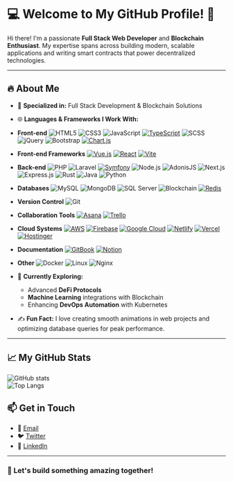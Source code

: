 # 💻 Welcome to My GitHub Profile! 🚀

Hi there! I'm a passionate **Full Stack Web Developer** and **Blockchain Enthusiast**. My expertise spans across building modern, scalable applications and writing smart contracts that power decentralized technologies.

---

## 🔥 About Me

- 🎯 **Specialized in:** Full Stack Development & Blockchain Solutions  
- 🌐 **Languages & Frameworks I Work With:**

- **Front-end**
  ![HTML5](https://img.shields.io/badge/HTML5-E34F26?style=for-the-badge&logo=html5&logoColor=white)
  ![CSS3](https://img.shields.io/badge/CSS3-1572B6?style=for-the-badge&logo=css3&logoColor=white)
  ![JavaScript](https://img.shields.io/badge/JavaScript-F7DF1E?style=for-the-badge&logo=javascript&logoColor=black)
  [![TypeScript](https://img.shields.io/badge/TypeScript-3178C6?logo=typescript&logoColor=fff)](#)
  ![SCSS](https://img.shields.io/badge/SCSS-CC6699?style=for-the-badge&logo=sass&logoColor=white)
  ![jQuery](https://img.shields.io/badge/jQuery-0769AD?style=for-the-badge&logo=jquery&logoColor=white)
  ![Bootstrap](https://img.shields.io/badge/Bootstrap-7952B3?style=for-the-badge&logo=bootstrap&logoColor=white)
  [![Chart.js](https://img.shields.io/badge/Chart.js-FF6384?logo=chartdotjs&logoColor=fff)](#)

- **Front-end Frameworks**
  [![Vue.js](https://img.shields.io/badge/Vue.js-4FC08D?logo=vuedotjs&logoColor=fff)](#)
  [![React](https://img.shields.io/badge/React-%2320232a.svg?logo=react&logoColor=%2361DAFB)](#)
  [![Vite](https://img.shields.io/badge/Vite-646CFF?logo=vite&logoColor=fff)](#)

- **Back-end**
  ![PHP](https://img.shields.io/badge/PHP-777BB4?style=for-the-badge&logo=php&logoColor=white)
  ![Laravel](https://img.shields.io/badge/Laravel-FF2D20?style=for-the-badge&logo=laravel&logoColor=white)
  [![Symfony](https://img.shields.io/badge/Symfony-black?logo=symfony)](#)
  ![Node.js](https://img.shields.io/badge/Node.js-339933?style=for-the-badge&logo=nodedotjs&logoColor=white)
  ![AdonisJS](https://img.shields.io/badge/adonisjs-%23220052.svg?style=for-the-badge&logo=adonisjs&logoColor=white)
  ![Next.js](https://img.shields.io/badge/Next.js-000000?style=for-the-badge&logo=nextdotjs&logoColor=white)
  ![Express.js](https://img.shields.io/badge/Express.js-404D59?style=for-the-badge)
  ![Rust](https://img.shields.io/badge/Rust-000000?style=for-the-badge&logo=rust&logoColor=white)
  ![Java](https://img.shields.io/badge/Java-007396?style=for-the-badge&logo=java&logoColor=white)
  ![Python](https://img.shields.io/badge/Python-3776AB?style=for-the-badge&logo=python&logoColor=white)

- **Databases**
  ![MySQL](https://img.shields.io/badge/MySQL-4479A1?style=for-the-badge&logo=mysql&logoColor=white)
  ![MongoDB](https://img.shields.io/badge/MongoDB-4EA94B?style=for-the-badge&logo=mongodb&logoColor=white)
  ![SQL Server](https://img.shields.io/badge/SQL%20Server-CC2927?style=for-the-badge&logo=microsoftsqlserver&logoColor=white)
  ![Blockchain](https://img.shields.io/badge/Blockchain-121D33?style=for-the-badge)
  [![Redis](https://img.shields.io/badge/Redis-%23DD0031.svg?logo=redis&logoColor=white)](#)

- **Version Control**
  ![Git](https://img.shields.io/badge/Git-F05032?style=for-the-badge&logo=git&logoColor=white)


- **Collaboration Tools**
  [![Asana](https://img.shields.io/badge/Asana-F06A6A?logo=asana&logoColor=fff)](#)
  [![Trello](https://img.shields.io/badge/Trello-0052CC?logo=trello&logoColor=fff)](#)

- **Cloud Systems**
  [![AWS](https://img.shields.io/badge/AWS-%23FF9900.svg?logo=amazon-web-services&logoColor=white)](#)
  [![Firebase](https://img.shields.io/badge/Firebase-039BE5?logo=Firebase&logoColor=white)](#)
  [![Google Cloud](https://img.shields.io/badge/Google%20Cloud-%234285F4.svg?logo=google-cloud&logoColor=white)](#)
  [![Netlify](https://img.shields.io/badge/Netlify-%23000000.svg?logo=netlify&logoColor=#00C7B7)](#)
  [![Vercel](https://img.shields.io/badge/Vercel-%23000000.svg?logo=vercel&logoColor=white)](#)
  [![Hostinger](https://img.shields.io/badge/Hostinger-673DE6?logo=hostinger&logoColor=fff)](#)

- **Documentation**
  [![GitBook](https://img.shields.io/badge/GitBook-3884FF?logo=gitbook&logoColor=fff)](#)
  [![Notion](https://img.shields.io/badge/Notion-000?logo=notion&logoColor=fff)](#)

- **Other**
  ![Docker](https://img.shields.io/badge/Docker-2496ED?style=for-the-badge&logo=docker&logoColor=white)
  ![Linux](https://img.shields.io/badge/Linux-FCC624?style=for-the-badge&logo=linux&logoColor=black)
  ![Nginx](https://img.shields.io/badge/Nginx-269539?style=for-the-badge&logo=nginx&logoColor=white)

- 🌱 **Currently Exploring:**
  - Advanced **DeFi Protocols**
  - **Machine Learning** integrations with Blockchain
  - Enhancing **DevOps Automation** with Kubernetes

- ✍️ **Fun Fact:** I love creating smooth animations in web projects and optimizing database queries for peak performance.

---

## 📈 My GitHub Stats

![GitHub stats](https://github-readme-stats.vercel.app/api?username=VisanAlex&show_icons=true&theme=tokyonight)  
![Top Langs](https://github-readme-stats.vercel.app/api/top-langs/?username=VisanAlex&layout=compact&theme=tokyonight)

## 📫 Get in Touch

- 📧 [Email](mailto:alexvisan691@gmail.com)  
- 🐦 [Twitter](https://twitter.com/qkly34)  
- 💼 [LinkedIn](https://www.linkedin.com/in/alexandru-visan-1a3b45203/)

---

### 🔗 Let's build something amazing together!
